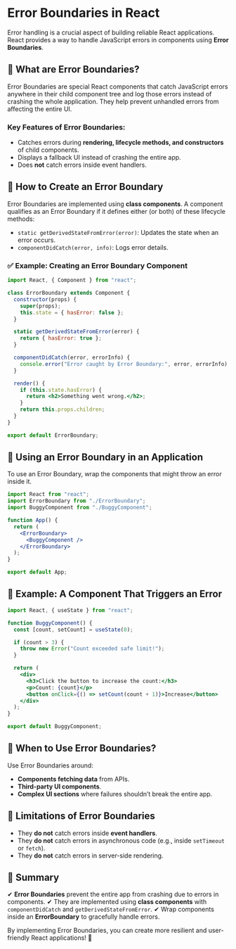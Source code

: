 # Error Boundaries in React

Error handling is a crucial aspect of building reliable React applications. React provides a way to handle JavaScript errors in components using **Error Boundaries**.

## 🔹 What are Error Boundaries?
Error Boundaries are special React components that catch JavaScript errors anywhere in their child component tree and log those errors instead of crashing the whole application. They help prevent unhandled errors from affecting the entire UI.

### Key Features of Error Boundaries:
- Catches errors during **rendering, lifecycle methods, and constructors** of child components.
- Displays a fallback UI instead of crashing the entire app.
- Does **not** catch errors inside event handlers.

## 🔹 How to Create an Error Boundary
Error Boundaries are implemented using **class components**. A component qualifies as an Error Boundary if it defines either (or both) of these lifecycle methods:

- `static getDerivedStateFromError(error)`: Updates the state when an error occurs.
- `componentDidCatch(error, info)`: Logs error details.

### ✅ Example: Creating an Error Boundary Component
```jsx
import React, { Component } from "react";

class ErrorBoundary extends Component {
  constructor(props) {
    super(props);
    this.state = { hasError: false };
  }

  static getDerivedStateFromError(error) {
    return { hasError: true };
  }

  componentDidCatch(error, errorInfo) {
    console.error("Error caught by Error Boundary:", error, errorInfo);
  }

  render() {
    if (this.state.hasError) {
      return <h2>Something went wrong.</h2>;
    }
    return this.props.children;
  }
}

export default ErrorBoundary;
```

## 🔹 Using an Error Boundary in an Application
To use an Error Boundary, wrap the components that might throw an error inside it.

```jsx
import React from "react";
import ErrorBoundary from "./ErrorBoundary";
import BuggyComponent from "./BuggyComponent";

function App() {
  return (
    <ErrorBoundary>
      <BuggyComponent />
    </ErrorBoundary>
  );
}

export default App;
```

## 🔹 Example: A Component That Triggers an Error
```jsx
import React, { useState } from "react";

function BuggyComponent() {
  const [count, setCount] = useState(0);

  if (count > 3) {
    throw new Error("Count exceeded safe limit!");
  }

  return (
    <div>
      <h3>Click the button to increase the count:</h3>
      <p>Count: {count}</p>
      <button onClick={() => setCount(count + 1)}>Increase</button>
    </div>
  );
}

export default BuggyComponent;
```

## 🔹 When to Use Error Boundaries?
Use Error Boundaries around:
- **Components fetching data** from APIs.
- **Third-party UI components**.
- **Complex UI sections** where failures shouldn’t break the entire app.

## 🔹 Limitations of Error Boundaries
- They **do not** catch errors inside **event handlers**.
- They **do not** catch errors in asynchronous code (e.g., inside `setTimeout` or `fetch`).
- They **do not** catch errors in server-side rendering.

## 🔹 Summary
✔ **Error Boundaries** prevent the entire app from crashing due to errors in components.
✔ They are implemented using **class components** with `componentDidCatch` and `getDerivedStateFromError`.
✔ Wrap components inside an **ErrorBoundary** to gracefully handle errors.

By implementing Error Boundaries, you can create more resilient and user-friendly React applications! 🚀


